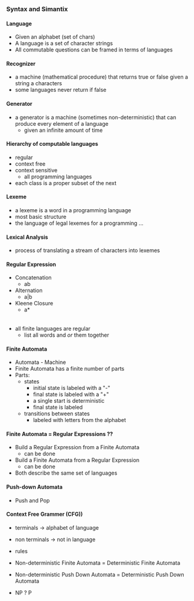 ### Syntax and Simantix

#### Language
* Given an alphabet (set of chars)
* A language is a set of character strings
* All commutable questions can be framed in terms of languages

#### Recognizer
* a machine (mathematical procedure) that returns true or false given a string a characters
* some languages never return if false

#### Generator
* a generator is a machine (sometimes non-deterministic) that can produce every element of a language
  * given an infinite amount of time

#### Hierarchy of computable languages
* regular
* context free
* context sensitive
  * all programming languages
* each class is a proper subset of the next

#### Lexeme
* a lexeme is a word in a programming language
* most basic structure
* the language of legal lexemes for a programming ...

#### Lexical Analysis
* process of translating a stream of characters into lexemes

#### Regular Expression
* Concatenation
  * ab
* Alternation
  * a|b
* Kleene Closure
  * a\*
######
* all finite languages are regular
  * list all words and *or* them together

#### Finite Automata
* Automata - Machine
* Finite Automata has a finite number of parts
* Parts:
  * states
    * initial state is labeled with a "-"
    * final state is labeled with a "+"
    * a single start is deterministic
    * final state is labeled
  * transitions between states
    * labeled with letters from the alphabet

#### Finite Automata = Regular Expressions ??
* Build a Regular Expression from a Finite Automata
  * can be done
* Build a Finite Automata from a Regular Expression
  * can be done
* Both describe the same set of languages

#### Push-down Automata
* Push and Pop

#### Context Free Grammer (CFG))
* terminals -> alphabet of language
* non terminals -> not in language
* rules


* Non-deterministic Finite Automata = Deterministic Finite Automata
* Non-deterministic Push Down Automata = Deterministic Push Down Automata
* NP ? P

